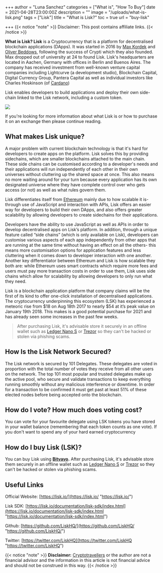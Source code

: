 +++
author = "Luna Sanchez"
categories = ["What is", "How To Buy"]
date = 2021-04-28T23:00:00Z
description = ""
image = "/uploads/what-is-lisk.png"
tags = ["Lisk"]
title = "What is Lisk?"
toc = true
url = "buy-lisk"

+++
{{< notice "note" >}} Disclaimer: This post contains affiliate links.  {{< /notice >}}

**What is Lisk? Lisk** is a Cryptocurrency that is a platform for decentralised blockchain applications (DApps). It was started in 2016 by [Max Kordek](https://de.linkedin.com/in/maxkordek) and [Oliver Beddows](https://uk.linkedin.com/in/oliver-beddows-19aa09107), following the success of Crypti which they also founded. Max dropped out of university at 24 to found Lisk. Lisk's headquarters are located in Aachen, Germany with offices in Berlin and Buenos Aires. The company has received investment from well-known venture capital companies including Lightcurve (a development studio), Blockchain Capital, Digital Currency Group, Pantera Capital as well as individual investors like Charles Hoskinson (of [Cardano](/buy-cardano))

Lisk enables developers to build applications and deploy their own side-chain linked to the Lisk network, including a custom token.

![](/uploads/1280px-lisk_logo_201802-svg.png)

If you're looking for more information about what Lisk is or how to purchase it on an exchange then please continue reading.

## What makes Lisk unique?

A major problem with current blockchain technology is that it's hard for developers to create apps on the platform. Lisk solves this by providing sidechains, which are smaller blockchains attached to the main chain. These side chains can be customised according to a developer's needs and their applications will run independently of each other in their own universes without cluttering up the shared space at once. This also means no more waiting around for your turn because every application has its own designated universe where they have complete control over who gets access (or not) as well as what rules govern them.

Lisk differentiates itself from [Ethereum](/buy-ethereum) mainly due to how scalable it is- through use of JavaScript and interaction with APIs, Lisk offers an easier way for developers to build their own DApps, and also offers greater scalability by allowing developers to create sidechains for their applications.

Developers have the ability to use JavaScript as well as APIs in order to develop decentralised apps on Lisk’s platform. In addition, through a unique feature called “side chains” (which is only available on Lisk), developers can customise various aspects of each app independently from other apps that are running at the same time without having an effect on all the others- this means more customisation options for application features and less cluttering when it comes down to developer interaction with one another. Another key differentiator between Ethereum and Lisk is how scalable they both are: while Ethereum uses smart contracts which require more fees and users must pay more transaction costs in order to use them, Lisk uses side chains which allow for scalability by allowing developers to only run what they need.

Lisk is a blockchain application platform that company claims will be the first of its kind to offer one-click installation of decentralised applications. The cryptocurrency underpinning this ecosystem (LSK) has experienced a meteoric rise from $18 on Aug 18th 2017 to nearly $54 at it’s peak value on January 19th 2018. This makes is a good potential purchase for 2021 and has already seen some increases in the past few weeks.

> After purchasing Lisk, it's advisable store it securely in an offline wallet such as [Ledger Nano S](/link/ledger) or [Trezor](/link/trezor-model-t) so they can't be hacked or stolen via phishing scams.

## How Is the Lisk Network Secured?

The Lisk network is secured by 101 Delegates. These delegates are voted in proportion with the total number of votes they receive from all other users on the network. The top 101 most popular and trusted delegates make up the active pool, who secure and validate transactions to keep everything running smoothly without any malicious interference or downtime. In order for a transaction to be confirmed it must get past at least 51% of these elected nodes before being accepted onto the blockchain.

## How do I vote? How much does voting cost?

You can vote for your favourite delegate using LSK tokens you have stored in your wallet balance (remembering that each token counts as one vote). If you don't want to spend any of your hard earned cryptocurrency

## How do I buy Lisk (LSK)?

You can buy Lisk using [**Bitvavo**](/link/bitvavo)**.**  After purchasing Lisk, it's advisable store them securely in an offline wallet such as [Ledger Nano S](/link/ledger) or [Trezor](/link/trezor-model-t) so they can't be hacked or stolen via phishing scams.

## Useful Links

Official Website: [https://lisk.io/](https://lisk.io/ "https://lisk.io/")

Lisk SDK: [https://lisk.io/documentation/lisk-sdk/index.html](https://lisk.io/documentation/lisk-sdk/index.html "https://lisk.io/documentation/lisk-sdk/index.html")

Github: [https://github.com/LiskHQ/](https://github.com/LiskHQ/ "https://github.com/LiskHQ/")

Twitter: [https://twitter.com/LiskHQ](https://twitter.com/LiskHQ "https://twitter.com/LiskHQ")

{{< notice "note" >}} **Disclaimer:** [Cryptotravellers](https://cryptotravellers.com) or the author are not a financial advisor and the information in this article is not financial advice and should not be construed in this way. {{< /notice >}}